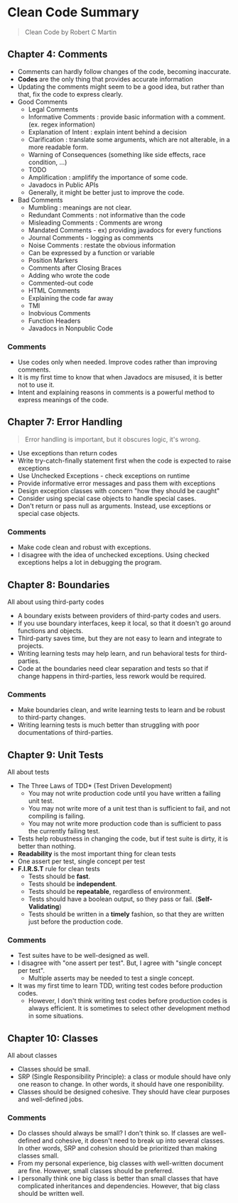 # Clean Code Summary
> Clean Code by Robert C Martin

## Chapter 4: Comments

- Comments can hardly follow changes of the code, becoming inaccurate.
- **Codes** are the only thing that provides accurate information
- Updating the comments might seem to be a good idea, but rather than that, fix the code to express clearly.
- Good Comments
  - Legal Comments
  - Informative Comments : provide basic information with a comment. (ex. regex information)
  - Explanation of Intent : explain intent behind a decision
  - Clarification : translate some arguments, which are not alterable, in a more readable form.
  - Warning of Consequences (something like side effects, race condition, ...)
  - TODO
  - Amplification : amplifify the importance of some code.
  - Javadocs in Public APIs
  - Generally, it might be better just to improve the code.
- Bad Comments
  - Mumbling : meanings are not clear.
  - Redundant Comments : not informative than the code
  - Misleading Comments : Comments are wrong
  - Mandated Comments - ex) providing javadocs for every functions
  - Journal Comments - logging as comments
  - Noise Comments : restate the obvious information
  - Can be expressed by a function or variable
  - Position Markers
  - Comments after Closing Braces
  - Adding who wrote the code
  - Commented-out code
  - HTML Comments
  - Explaining the code far away
  - TMI
  - Inobvious Comments
  - Function Headers
  - Javadocs in Nonpublic Code

### Comments

- Use codes only when needed. Improve codes rather than improving comments.
- It is my first time to know that when Javadocs are misused, it is better not to use it.
- Intent and explaining reasons in comments is a powerful method to express meanings of the code.

## Chapter 7: Error Handling

> Error handling is important, but it obscures logic, it's wrong.

- Use exceptions than return codes
- Write try-catch-finally statement first when the code is expected to raise exceptions
- Use Unchecked Exceptions - check exceptions on runtime
- Provide informative error messages and pass them with exceptions
- Design exception classes with concern "how they should be caught"
- Consider using special case objects to handle special cases.
- Don't return or pass null as arguments. Instead, use exceptions or special case objects.

### Comments

- Make code clean and robust with exceptions.
- I disagree with the idea of unchecked exceptions. Using checked exceptions helps a lot in debugging the program.

## Chapter 8: Boundaries

All about using third-party codes

- A boundary exists between providers of third-party codes and users.
- If you use boundary interfaces, keep it local, so that it doesn't go around functions and objects.
- Third-party saves time, but they are not easy to learn and integrate to projects.
- Writing learning tests may help learn, and run behavioral tests for third-parties.
- Code at the boundaries need clear separation and tests so that if change happens in third-parties, less rework would be required.

### Comments

- Make boundaries clean, and write learning tests to learn and be robust to third-party changes.
- Writing learning tests is much better than struggling with poor documentations of third-parties.

## Chapter 9: Unit Tests

All about tests

- The Three Laws of TDD* (Test Driven Development)
  - You may not write production code until you have written a failing unit test.
  - You may not write more of a unit test than is sufficient to fail, and not compiling is failing.
  - You may not write more production code than is sufficient to pass the currently failing test.
- Tests help robustness in changing the code, but if test suite is dirty, it is better than nothing.
- **Readability** is the most important thing for clean tests
- One assert per test, single concept per test
- **F.I.R.S.T** rule for clean tests
  - Tests should be **fast**.
  - Tests should be **independent**.
  - Tests should be **repeatable**, regardless of environment.
  - Tests should have a boolean output, so they pass or fail. (**Self-Validating**)
  - Tests should be written in a **timely** fashion, so that they are written just before the production code.

### Comments

- Test suites have to be well-designed as well.
- I disagree with "one assert per test". But, I agree with "single concept per test".
  - Multiple asserts may be needed to test a single concept.
- It was my first time to learn TDD, writing test codes before production codes.
  - However, I don't think writing test codes before production codes is always efficient. It is sometimes to select other development method in some situations.

## Chapter 10: Classes

All about classes

- Classes should be small.
- SRP (Single Responsibility Principle): a class or module should have only one reason to change. In other words, it should have one responibility.
- Classes should be designed cohesive. They should have clear purposes and well-defined jobs.

### Comments

- Do classes should always be small? I don't think so. If classes are well-defined and cohesive, it doesn't need to break up into several classes. In other words, SRP and cohesion should be prioritized than making classes small.
- From my personal experience, big classes with well-written document are fine. However, small classes should be preferred.
- I personally think one big class is better than small classes that have complicated inheritances and dependencies. However, that big class should be written well.
